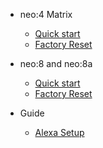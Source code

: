 - neo:4 Matrix

  - [Quick start](neo4/quickstart.md)
  - [Factory Reset](neo4/factoryreset.md)

- neo:8 and neo:8a

  - [Quick start](neo8/quickstart.md)
  - [Factory Reset](neo8/factoryreset.md)  

- Guide

  - [Alexa Setup](guide/alexasetup.md)
